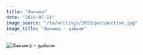 ```yaml
---
title: "கோணம்"
date: "2019-07-11"
image_source: "/ta/writings/2019/perspective.jpg"
image_title: "கோணம் - நவிலன்"
---
```


<!--more-->

![கோணம் - நவிலன்](/ta/writings/2019/perspective.jpg)